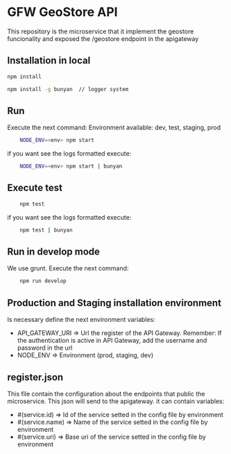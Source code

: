 # GFW GeoStore API
This repository is the microservice that it implement the geostore funcionality and exposed the /geostore endpoint in the apigateway

## Installation in local

```bash
npm install

npm install -g bunyan  // logger system
```
## Run
Execute the next command: Environment available: dev, test, staging, prod

```bash
    NODE_ENV=<env> npm start
```

if you want see the logs formatted execute:

```bash
    NODE_ENV=<env> npm start | bunyan
```

## Execute test
```bash
    npm test
```

if you want see the logs formatted execute:

```bash
    npm test | bunyan
```

## Run in develop mode
We use grunt. Execute the next command:

```bash
    npm run develop
```

## Production and Staging installation environment
Is necessary define the next environment variables:

* API_GATEWAY_URI => Url the register of the API Gateway. Remember: If the authentication is active in API Gateway, add the username and password in the url
* NODE_ENV => Environment (prod, staging, dev)



## register.json
This file contain the configuration about the endpoints that public the microservice. This json will send to the apigateway. it can contain variables:
* #(service.id) => Id of the service setted in the config file by environment
* #(service.name) => Name of the service setted in the config file by environment
* #(service.uri) => Base uri of the service setted in the config file by environment
